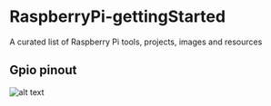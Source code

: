 # RaspberryPi-gettingStarted
A curated list of Raspberry Pi tools, projects, images and resources

## Gpio pinout
![alt text](https://raw.github.com/RaspberryPi-gettingStarted/blob/master/images/pi3_gpio.png)

